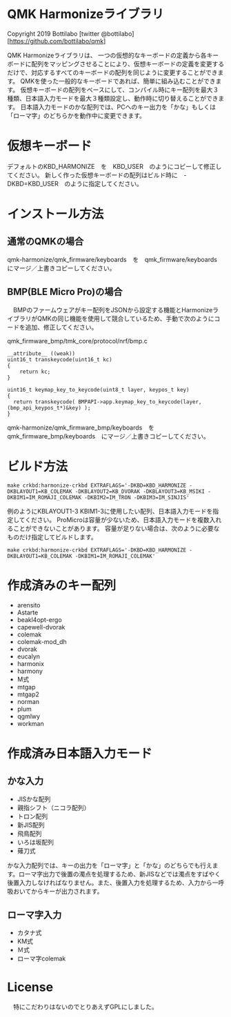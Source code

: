 # QMK Harmonizeライブラリ

Copyright 2019 Bottilabo [twitter @bottilabo]
                         [https://github.com/bottilabo/qmk]

QMK Harmonizeライブラリは、
一つの仮想的なキーボードの定義から各キーボードに配列をマッピングさせることにより、仮想キーボードの定義を変更するだけで、対応するすべてのキーボードの配列を同じように変更することができます。
QMKを使った一般的なキーボードであれば、簡単に組み込むことができます。
仮想キーボードの配列をベースにして、コンパイル時にキー配列を最大３種類、日本語入力モードを最大３種類設定し、動作時に切り替えることができます。
日本語入力モードのかな配列では、PCへのキー出力を「かな」もしくは「ローマ字」のどちらかを動作中に変更できます。

# 仮想キーボード
デフォルトのKBD_HARMONIZE　を　KBD_USER　のようにコピーして修正してください。
新しく作った仮想キーボードの配列はビルド時に　-DKBD=KBD_USER　のように指定してください。




# インストール方法

## 通常のQMKの場合

qmk-harmonize/qmk_firmware/keyboards　を　qmk_firmware/keyboards　にマージ／上書きコピーしてください。


## BMP(BLE Micro Pro)の場合

　BMPのファームウェアがキー配列をJSONから設定する機能とHarmonizeライブラリがQMKの同じ機能を使用して競合しているため、手動で次のようにコードを追加、修正してください。


qmk_firmware_bmp/tmk_core/protocol/nrf/bmp.c
```
__attribute__ ((weak))
uint16_t transkeycode(uint16_t kc)
{
	return kc;
}

uint16_t keymap_key_to_keycode(uint8_t layer, keypos_t key)
{
  return transkeycode( BMPAPI->app.keymap_key_to_keycode(layer, (bmp_api_keypos_t*)&key) );
}
```

qmk-harmonize/qmk_firmware_bmp/keyboards　を　qmk_firmware_bmp/keyboards　にマージ／上書きコピーしてください。


# ビルド方法
```
make crkbd:harmonize-crkbd EXTRAFLAGS='-DKBD=KBD_HARMONIZE -DKBLAYOUT1=KB_COLEMAK -DKBLAYOUT2=KB_DVORAK -DKBLAYOUT3=KB_MSIKI -DKBIM1=IM_ROMAJI_COLEMAK -DKBIM2=IM_TRON -DKBIM3=IM_SINJIS'
```

例のようにKBLAYOUT1-3 KBIM1-3に使用したい配列、日本語入力モードを指定してください。
ProMicroは容量が少ないため、日本語入力モードを複数入れることができないことがあります。
容量が足りない場合は、次のように必要なものだけ指定してビルドします。
```
make crkbd:harmonize-crkbd EXTRAFLAGS='-DKBD=KBD_HARMONIZE -DKBLAYOUT1=KB_COLEMAK -DKBIM1=IM_ROMAJI_COLEMAK'
```

# 作成済みのキー配列

- arensito
- Astarte
- beakl4opt-ergo
- capewell-dvorak
- colemak
- colemak-mod_dh
- dvorak
- eucalyn
- harmonix
- harmony
- M式
- mtgap
- mtgap2
- norman
- plum
- qgmlwy
- workman

# 作成済み日本語入力モード

## かな入力
- JISかな配列
- 親指シフト（ニコラ配列）
- トロン配列
- 新JIS配列
- 飛鳥配列
- いろは坂配列
- 薙刀式

かな入力配列では、キーの出力を「ローマ字」と「かな」のどちらでも行えます。ローマ字出力で後置の濁点を処理するため、新JISなどでは濁点をすばやく後置入力しなければなりません。また、後置入力を処理するため、入力から一呼吸おいてからキーが出力されます。


## ローマ字入力
- カタナ式
- KM式
- Ｍ式
- ローマ字colemak

# License
　特にこだわりはないのでとりあえずGPLにしました。
